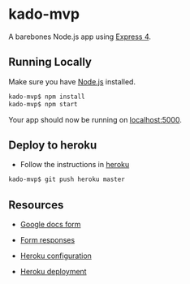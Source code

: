# kado-mvp

A barebones Node.js app using [Express 4](http://expressjs.com/).

## Running Locally

Make sure you have [Node.js](http://nodejs.org/) installed.

```sh
kado-mvp$ npm install
kado-mvp$ npm start
```

Your app should now be running on [localhost:5000](http://localhost:5000/).

## Deploy to heroku
* Follow the instructions in [heroku](https://devcenter.heroku.com/articles/getting-started-with-nodejs)

```sh
kado-mvp$ git push heroku master
```

## Resources

* [Google docs form](https://docs.google.com/forms/d/1K-8Zz1ozFIdfvGiYv3bcHBT52CDDswxlhwmpitsYdOI)
* [Form responses](https://docs.google.com/spreadsheets/d/1IRmbuaeiOwHjo1IBFPMmYxz8OxiWEG0jyeVJ7VgAzbQ)

* [Heroku configuration](https://dashboard.heroku.com/apps/kado-mvp/resources)
* [Heroku deployment](http://mvp.hoozad.com/)
